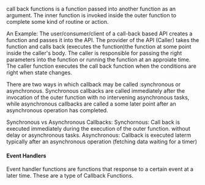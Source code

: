 call back functions is a function passed into another function as an argument. The inner function is invoked inside the outer function to complete some kind of routine or action.

An Example:
The user/consumer/client of a call-back based API creates a function and passes it into the API. The provider of the API (Caller) takes the function and calls back (executes the function)the function at some point inside the caller's body. The caller is responsible for passing the right parameters into the function or running the function at an approiate time. The caller function executes the call back function when the conditions are right when state changes.

There are two ways in which callback may be called :synchronous or asynchronous. Synchronous callbacks are called immediately after the invocation of the outer function with no intervening asynchronous tasks, while asynchronous callbacks are called a some later point after an asynchronous operation has completed.


Synchronous vs Asynchronous Callbacks:
Synchornous: Call back is executed immediately during the execution of the outer function. without delay or asynchronous tasks.
Asynchronous: Callback is executed laterm typically after an asynchronous operation (fetching data waiting for a timer)


#### Event Handlers
Event handler functions are functions that response to a certain event at a later time. These are a type of Callback Functions.